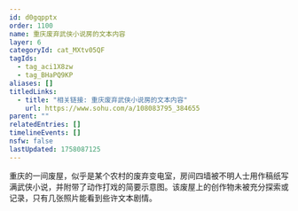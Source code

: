 ```yaml
---
id: d0gqpptx
order: 1100
name: 重庆废弃武侠小说房的文本内容
layer: 6
categoryId: cat_MXtv05QF
tagIds:
  - tag_aci1X8zw
  - tag_BHaPQ9KP
aliases: []
titledLinks:
  - title: "相关链接: 重庆废弃武侠小说房的文本内容"
    url: https://www.sohu.com/a/108083795_384655
parent: ""
relatedEntries: []
timelineEvents: []
nsfw: false
lastUpdated: 1758087125
---
```


重庆的一间废屋，似乎是某个农村的废弃变电室，房间四墙被不明人士用作稿纸写满武侠小说，并附带了动作打戏的简要示意图。该废屋上的创作物未被充分探索或记录，只有几张照片能看到些许文本剧情。